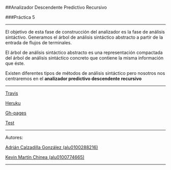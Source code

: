 ##Analizador Descendente Predictivo Recursivo

###Práctica 5

---

El objetivo de esta fase de construcción del analizador es la fase de análisis sintáctivo. Generamos el árbol de análisis sintáctico abstracto a partir de la entrada de flujos de terminales.

El árbol de análisis sintáctico abstracto es una representación compactada del árbol de análisis sintáctico concreto que contiene la misma información que éste.

Existen diferentes tipos de métodos de análisis sintáctico pero nosotros nos centraremos en el **analizador predictivo descendente recursivo**


---

[Travis]()


[Heruku]()

[Gh-pages](http://alu0100288216.github.io/P_ADPR)

[Test]()

---

Autores:

[Adrián Calzadilla González (alu0100288216)](http://alu0100288216.github.io/)

[Kevin Martín Chinea (alu0100774665)](http://alu0100774665.github.io/)

---
